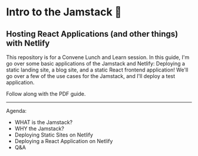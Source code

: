 # Intro to the Jamstack 🍯

## Hosting React Applications (and other things) with Netlify

This repository is for a Convene Lunch and Learn session. In this guide, I'm go over some basic applications of the Jamstack and Netlify: Deploying a static landing site, a blog site, and a static React frontend application! We'll go over a few of the use cases for the Jamstack, and I'll deploy a test application.

Follow along with the PDF guide.

-----

Agenda:
- WHAT is the Jamstack?
- WHY the Jamstack?
- Deploying Static Sites on Netlify
- Deploying a React Application on Netlify
- Q&A
